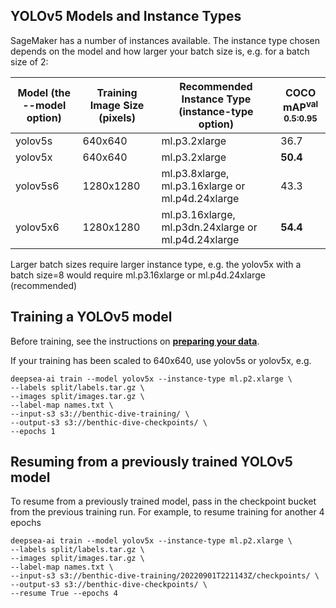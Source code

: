 ## YOLOv5 Models and Instance Types

SageMaker has a number of instances available. The instance type chosen depends on the model and how larger your batch size is, e.g.
for a batch size of 2:

| Model (the --model option)  | Training Image Size (pixels) | Recommended Instance Type (instance-type option)    | COCO mAP<sup>val<br>0.5:0.95 |
|---|------------------------------|-----------------------------------------------------|------------------------------|
|yolov5s| 640x640                      | ml.p3.2xlarge                                       | 36.7                         |
|yolov5x| 640x640                      | ml.p3.2xlarge                                       | **50.4**                     |
|yolov5s6| 1280x1280                    | ml.p3.8xlarge, ml.p3.16xlarge or ml.p4d.24xlarge    | 43.3                         |
|yolov5x6| 1280x1280                    | ml.p3.16xlarge, ml.p3dn.24xlarge or ml.p4d.24xlarge | **54.4**                     |

Larger batch sizes require larger instance type, e.g. the yolov5x with a batch size=8 would require ml.p3.16xlarge or ml.p4d.24xlarge (recommended)
 
## Training a YOLOv5 model

Before training, see the instructions on **[preparing your data](data)**.

If your training has been scaled to 640x640, use yolov5s or yolov5x, e.g.

```
deepsea-ai train --model yolov5x --instance-type ml.p2.xlarge \
--labels split/labels.tar.gz \
--images split/images.tar.gz \
--label-map names.txt \
--input-s3 s3://benthic-dive-training/ \
--output-s3 s3://benthic-dive-checkpoints/ \
--epochs 1
```

## Resuming from a previously trained YOLOv5 model

To resume from a previously trained model, pass in the checkpoint bucket from the previous training run. For example,
to resume training for another 4 epochs

```
deepsea-ai train --model yolov5x --instance-type ml.p2.xlarge \
--labels split/labels.tar.gz \
--images split/images.tar.gz \
--label-map names.txt \
--input-s3 s3://benthic-dive-training/20220901T221143Z/checkpoints/ \
--output-s3 s3://benthic-dive-checkpoints/ \
--resume True --epochs 4
```